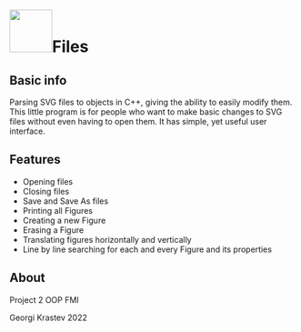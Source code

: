 # <img src="https://upload.wikimedia.org/wikipedia/commons/thumb/4/4f/SVG_Logo.svg/1024px-SVG_Logo.svg.png" width=75 height=75>Files

## Basic info		
Parsing SVG files to objects in C++, giving the ability to easily modify them. This little program is for people who want to make basic changes to SVG files without even having to open them. It has 
simple, yet useful user interface.

## Features

* Opening files  
* Closing files  
* Save and Save As files  
* Printing all Figures  
* Creating a new Figure  
* Erasing a Figure  
* Translating figures horizontally and vertically  
* Line by line searching for each and every Figure and its properties  
  
## About
Project 2 OOP FMI  
  
Georgi Krastev 2022  
